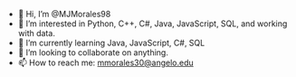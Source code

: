 - 👋 Hi, I’m @MJMorales98
- 👀 I’m interested in Python, C++, C#, Java, JavaScript, SQL, and working with data.
- 🌱 I’m currently learning Java, JavaScript, C#, SQL
- 💞️ I’m looking to collaborate on anything.
- 📫 How to reach me: mmorales30@angelo.edu
